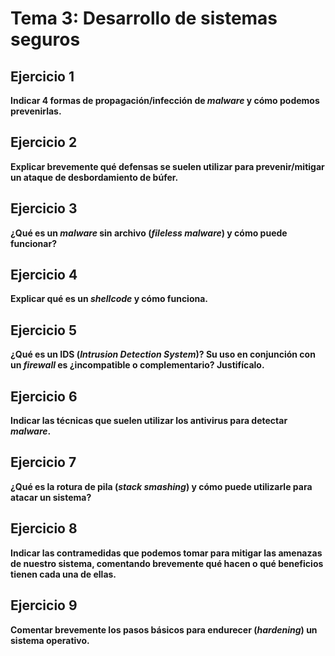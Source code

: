 # Tema 3: Desarrollo de sistemas seguros

## Ejercicio 1
**Indicar 4 formas de propagación/infección de _malware_ y cómo podemos prevenirlas.**

## Ejercicio 2
**Explicar brevemente qué defensas se suelen utilizar para prevenir/mitigar un ataque de desbordamiento de búfer.**

## Ejercicio 3
**¿Qué es un _malware_ sin archivo (_fileless malware_) y cómo puede funcionar?**

## Ejercicio 4
**Explicar qué es un _shellcode_ y cómo funciona.**

## Ejercicio 5
**¿Qué es un IDS (_Intrusion Detection System_)? Su uso en conjunción con un _firewall_ es ¿incompatible o complementario?
Justifícalo.**

## Ejercicio 6
**Indicar las técnicas que suelen utilizar los antivirus para detectar _malware_.**

## Ejercicio 7
**¿Qué es la rotura de pila (_stack smashing_) y cómo puede utilizarle para atacar un sistema?**

## Ejercicio 8
**Indicar las contramedidas que podemos tomar para mitigar las amenazas de nuestro sistema, comentando brevemente qué
hacen o qué beneficios tienen cada una de ellas.**

## Ejercicio 9
**Comentar brevemente los pasos básicos para endurecer (_hardening_) un sistema operativo.**
